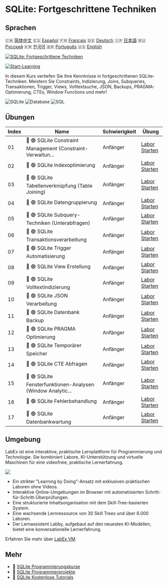# SQLite: Fortgeschrittene Techniken

## Sprachen

🇨🇳 [简体中文](README_zh.md) 🇪🇸 [Español](README_es.md) 🇫🇷 [Français](README_fr.md) 🇩🇪 [Deutsch](README_de.md) 🇯🇵 [日本語](README_ja.md) 🇷🇺 [Русский](README_ru.md) 🇰🇷 [한국어](README_ko.md) 🇧🇷 [Português](README_pt.md) 🇺🇸 [English](README.md) 

[![SQLite: Fortgeschrittene Techniken](https://cover-creator.labex.io/sqlite-intermediate-to-advanced.png?lang=de)](https://labex.io/de/courses/sqlite-intermediate-to-advanced)

[![Start-Learning](https://img.shields.io/badge/Start-Learning-whitesmoke?style=for-the-badge)](https://labex.io/de/courses/sqlite-intermediate-to-advanced)

In diesem Kurs vertiefen Sie Ihre Kenntnisse in fortgeschrittenen SQLite-Techniken. Meistern Sie Constraints, Indizierung, Joins, Subqueries, Transaktionen, Trigger, Views, Volltextsuche, JSON, Backups, PRAGMA-Optimierung, CTEs, Window Functions und mehr!

![SQLite](https://img.shields.io/badge/SQLite-whitesmoke?style=for-the-badge&logo=sqlite)
![Database](https://img.shields.io/badge/Database-whitesmoke?style=for-the-badge&logo=database)
![SQL](https://img.shields.io/badge/SQL-whitesmoke?style=for-the-badge&logo=sql)


## Übungen

|   Index | Name                                                        | Schwierigkeit   | Übung                                                                                                                |
|---------|-------------------------------------------------------------|-----------------|----------------------------------------------------------------------------------------------------------------------|
|      01 | 📖 🟢 SQLite Constraint Management (Constraint-Verwaltun... | Anfänger        | <a target='_blank' href='https://labex.io/de/tutorials/sqlite-sqlite-constraint-management-552545'>Labor Starten</a> |
|      02 | 📖 🟢 SQLite Indexoptimierung                               | Anfänger        | <a target='_blank' href='https://labex.io/de/tutorials/sqlite-sqlite-index-optimization-552552'>Labor Starten</a>    |
|      03 | 📖 🟢 SQLite Tabellenverknüpfung (Table Joining)            | Anfänger        | <a target='_blank' href='https://labex.io/de/tutorials/sqlite-sqlite-table-joining-552556'>Labor Starten</a>         |
|      04 | 📖 🟢 SQLite Datengruppierung                               | Anfänger        | <a target='_blank' href='https://labex.io/de/tutorials/sqlite-sqlite-data-grouping-552547'>Labor Starten</a>         |
|      05 | 📖 🟢 SQLite Subquery-Techniken (Unterabfragen)             | Anfänger        | <a target='_blank' href='https://labex.io/de/tutorials/sqlite-sqlite-subquery-techniques-552555'>Labor Starten</a>   |
|      06 | 📖 🟢 SQLite Transaktionsverarbeitung                       | Anfänger        | <a target='_blank' href='https://labex.io/de/tutorials/sqlite-sqlite-transaction-handling-552558'>Labor Starten</a>  |
|      07 | 📖 🟢 SQLite Trigger Automatisierung                        | Anfänger        | <a target='_blank' href='https://labex.io/de/tutorials/sqlite-sqlite-trigger-automation-552559'>Labor Starten</a>    |
|      08 | 📖 🟢 SQLite View Erstellung                                | Anfänger        | <a target='_blank' href='https://labex.io/de/tutorials/sqlite-sqlite-view-creation-552560'>Labor Starten</a>         |
|      09 | 📖 🟢 SQLite Volltextindizierung                            | Anfänger        | <a target='_blank' href='https://labex.io/de/tutorials/sqlite-sqlite-full-text-indexing-552551'>Labor Starten</a>    |
|      10 | 📖 🟢 SQLite JSON Verarbeitung                              | Anfänger        | <a target='_blank' href='https://labex.io/de/tutorials/sqlite-sqlite-json-processing-552553'>Labor Starten</a>       |
|      11 | 📖 🟢 SQLite Datenbank Backup                               | Anfänger        | <a target='_blank' href='https://labex.io/de/tutorials/sqlite-sqlite-database-backup-552548'>Labor Starten</a>       |
|      12 | 📖 🟢 SQLite PRAGMA Optimierung                             | Anfänger        | <a target='_blank' href='https://labex.io/de/tutorials/sqlite-sqlite-pragma-tuning-552554'>Labor Starten</a>         |
|      13 | 📖 🟢 SQLite Temporärer Speicher                            | Anfänger        | <a target='_blank' href='https://labex.io/de/tutorials/sqlite-sqlite-temporary-storage-552557'>Labor Starten</a>     |
|      14 | 📖 🟢 SQLite CTE Abfragen                                   | Anfänger        | <a target='_blank' href='https://labex.io/de/tutorials/sqlite-sqlite-cte-queries-552546'>Labor Starten</a>           |
|      15 | 📖 🟢 SQLite Fensterfunktionen-Analysen (Window Analytic... | Anfänger        | <a target='_blank' href='https://labex.io/de/tutorials/sqlite-sqlite-window-analytics-552561'>Labor Starten</a>      |
|      16 | 📖 🟢 SQLite Fehlerbehandlung                               | Anfänger        | <a target='_blank' href='https://labex.io/de/tutorials/sqlite-sqlite-error-handling-552550'>Labor Starten</a>        |
|      17 | 📖 🟢 SQLite Datenbankwartung                               | Anfänger        | <a target='_blank' href='https://labex.io/de/tutorials/sqlite-sqlite-database-maintenance-552549'>Labor Starten</a>  |

## Umgebung

LabEx ist eine interaktive, praktische Lernplattform für Programmierung und Technologie. Sie kombiniert Labore, KI-Unterstützung und virtuelle Maschinen für eine videofreie, praktische Lernerfahrung.

![](https://tutorial-screenshot.getvm.io/images/vm-1725247253.png)

- Ein strikter "Learning by Doing"-Ansatz mit exklusiven praktischen Laboren ohne Videos.
- Interaktive Online-Umgebungen im Browser mit automatisierten Schritt-für-Schritt-Überprüfungen.
- Eine strukturierte Inhaltsorganisation mit dem Skill-Tree-basierten System.
- Eine wachsende Lernressource von 30 Skill Trees und über 6.000 Laboren.
- Der Lernassistent Labby, aufgebaut auf den neuesten KI-Modellen, bietet eine konversationelle Lernerfahrung.

Erfahren Sie mehr über [LabEx VM](https://support.labex.io/using-labex/virtual-machine).

## Mehr

- 🔗 [SQLite Programmierungskurse](https://github.com/labex-labs/awesome-programming-courses)
- 🔗 [SQLite Programmierprojekte](https://github.com/labex-labs/awesome-programming-projects)
- 🔗 [SQLite Kostenlose Tutorials](https://github.com/labex-labs/sqlite-free-tutorials)

